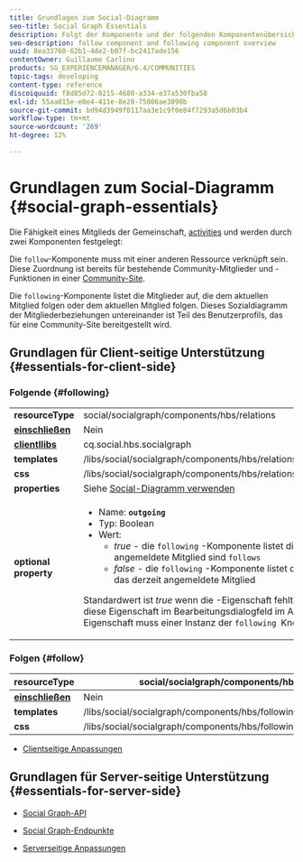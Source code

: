 ```yaml
---
title: Grundlagen zum Social-Diagramm
seo-title: Social Graph Essentials
description: Folgt der Komponente und der folgenden Komponentenübersicht
seo-description: follow component and following component overview
uuid: 8ea33760-62b1-4de2-b07f-bc2417ade156
contentOwner: Guillaume Carlino
products: SG_EXPERIENCEMANAGER/6.4/COMMUNITIES
topic-tags: developing
content-type: reference
discoiquuid: f8d85d72-0215-4680-a334-e37a530fba58
exl-id: 55aa015e-e0e4-411e-8e28-75006ae3090b
source-git-commit: bd94d3949f0117aa3e1c9f0e84f7293a5d6b03b4
workflow-type: tm+mt
source-wordcount: '269'
ht-degree: 12%

---
```


# Grundlagen zum Social-Diagramm {#social-graph-essentials}

Die Fähigkeit eines Mitglieds der Gemeinschaft, [activities](essentials-activities.md) und werden durch zwei Komponenten festgelegt:

Die `follow`-Komponente muss mit einer anderen Ressource verknüpft sein. Diese Zuordnung ist bereits für bestehende Community-Mitglieder und -Funktionen in einer [Community-Site](overview.md#communitiessites).

Die `following`-Komponente listet die Mitglieder auf, die dem aktuellen Mitglied folgen oder dem aktuellen Mitglied folgen. Dieses Sozialdiagramm der Mitgliederbeziehungen untereinander ist Teil des Benutzerprofils, das für eine Community-Site bereitgestellt wird.

## Grundlagen für Client-seitige Unterstützung {#essentials-for-client-side}

### Folgende {#following}

<table> 
 <tbody>
  <tr>
   <td> <strong>resourceType</strong></td> 
   <td>social/socialgraph/components/hbs/relations</td> 
  </tr>
  <tr>
   <td> <a href="scf.md#add-or-include-a-communities-component"><strong>einschließen</strong></a></td> 
   <td>Nein</td> 
  </tr>
  <tr>
   <td> <a href="clientlibs.md"><strong>clientllibs</strong></a></td> 
   <td>cq.social.hbs.socialgraph</td> 
  </tr>
  <tr>
   <td> <strong>templates</strong></td> 
   <td> /libs/social/socialgraph/components/hbs/relationships/relationships.hbs</td> 
  </tr>
  <tr>
   <td> <strong>css</strong></td> 
   <td> /libs/social/socialgraph/components/hbs/relationships/clientlibs/relationships.css</td> 
  </tr>
  <tr>
   <td><strong> properties</strong></td> 
   <td>Siehe <a href="socialgraph.md">Social-Diagramm verwenden</a></td> 
  </tr>
  <tr>
   <td><strong> optional<br /> property</strong></td> 
   <td>
    <ul> 
     <li>Name: <strong><code>outgoing</code></strong></li> 
     <li>Typ: Boolean</li> 
     <li>Wert:<br /> 
      <ul> 
       <li><i>true </i>- die <code>following</code> -Komponente listet die Mitglieder auf, die das derzeit angemeldete Mitglied sind <code>follows</code></li> 
       <li><i>false </i>- die <code>following</code> -Komponente listet die Mitglieder auf, die <code>follow </code>das derzeit angemeldete Mitglied</li> 
      </ul> </li> 
    </ul> <p>Standardwert ist <i>true</i> wenn die -Eigenschaft fehlt. Derzeit ist es nicht möglich, diese Eigenschaft im Bearbeitungsdialogfeld im Autorenmodus festzulegen. Die Eigenschaft muss einer Instanz der <code>following </code>Knoten verwenden <a href="../../help/sites-developing/developing-with-crxde-lite.md">CRXDE|Lite</a>.</p> </td> 
  </tr>
 </tbody>
</table>

### Folgen {#follow}

| **resourceType** | social/socialgraph/components/hbs/following |
|---|---|
| [**einschließen**](scf.md#add-or-include-a-communities-component) | Nein |
| **templates** | /libs/social/socialgraph/components/hbs/following/following.hbs |
| **css** | /libs/social/socialgraph/components/hbs/following/clientlibs/following.css |

* [Clientseitige Anpassungen](client-customize.md)

## Grundlagen für Server-seitige Unterstützung {#essentials-for-server-side}

* [Social Graph-API](https://helpx.adobe.com/experience-manager/6-4/sites/developing/using/reference-materials/javadoc/com/adobe/cq/social/graph/client/api/package-frame.html)

* [Social Graph-Endpunkte](https://helpx.adobe.com/experience-manager/6-4/sites/developing/using/reference-materials/javadoc/com/adobe/cq/social/graph/client/endpoint/package-frame.html)

* [Serverseitige Anpassungen](server-customize.md)
